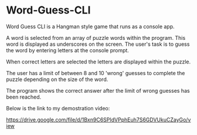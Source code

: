 # Word-Guess-CLI

Word Guess CLI is a Hangman style game that runs as a console app.

A word is selected from an array of puzzle words within the program.  This word is displayed as underscores
on the screen.  The user's task is to guess the word by entering letters at the console prompt.

When correct letters are selected the letters are displayed within the puzzle.

The user has a limit of between 8 and 10 'wrong' guesses to complete the puzzle depending on the size of the word.

The program shows the correct answer after the limit of wrong guesses has been reached.

Below is the link to my demostration video:

https://drive.google.com/file/d/1Bxn9C6SPIdVPphEuh7S6GDVUkuCZayGo/view

